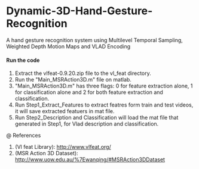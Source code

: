 # Dynamic-3D-Hand-Gesture-Recognition
A hand gesture recognition system using Multilevel Temporal Sampling, Weighted Depth Motion Maps and VLAD Encoding

#### Run the code

1. Extract the vlfeat-0.9.20.zip file to the vl_feat directory.
2. Run the "Main_MSRAction3D.m" file on matlab.
3. "Main_MSRAction3D.m" has three flags: 0 for feature extraction alone, 1 for classification alone and 2 for both feature extraction and classification.
4. Run Step1_Extract_Features to extract featres form train and test videos, it will save extracted featuers in mat file.
5. Run Step2_Description and Classification will load the mat file that generated in Step1, for Vlad description and classification.

@ References 

1. (Vl feat Library): http://www.vlfeat.org/
2. (MSR Action 3D Dataset): http://www.uow.edu.au/%7Ewanqing/#MSRAction3DDataset